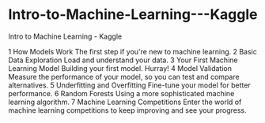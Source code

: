 # Intro-to-Machine-Learning---Kaggle
Intro to Machine Learning - Kaggle

1 How Models Work
The first step if you're new to machine learning.
2 Basic Data Exploration
Load and understand your data.
3 Your First Machine Learning Model
Building your first model. Hurray!
4 Model Validation
Measure the performance of your model, so you can test and compare alternatives.
5 Underfitting and Overfitting
Fine-tune your model for better performance.
6 Random Forests
Using a more sophisticated machine learning algorithm.
7 Machine Learning Competitions
Enter the world of machine learning competitions to keep improving and see your progress.
